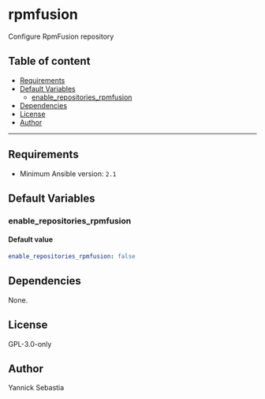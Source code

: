 # rpmfusion

Configure RpmFusion repository

## Table of content

- [Requirements](#requirements)
- [Default Variables](#default-variables)
  - [enable_repositories_rpmfusion](#enable_repositories_rpmfusion)
- [Dependencies](#dependencies)
- [License](#license)
- [Author](#author)

---

## Requirements

- Minimum Ansible version: `2.1`

## Default Variables

### enable_repositories_rpmfusion

#### Default value

```YAML
enable_repositories_rpmfusion: false
```



## Dependencies

None.

## License

GPL-3.0-only

## Author

Yannick Sebastia
